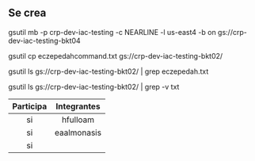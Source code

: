 ## Se crea
gsutil mb -p crp-dev-iac-testing -c NEARLINE -l us-east4 -b on gs://crp-dev-iac-testing-bkt04

gsutil cp eczepedahcommand.txt gs://crp-dev-iac-testing-bkt02/

gsutil ls gs://crp-dev-iac-testing-bkt02/ | grep eczepedah.txt

gsutil ls gs://crp-dev-iac-testing-bkt02/ | grep -v txt

| Participa | Integrantes |
| :-------: | :-------------: |
| si        |hfulloam         |
| si        |eaalmonasis      | 
| si        |                | 
